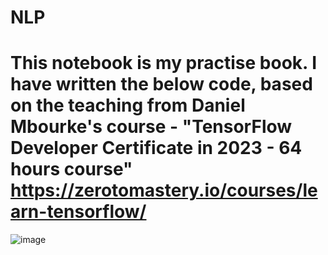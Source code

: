 # NLP
# This notebook is my practise book. I have written the below code, based on the teaching from Daniel Mbourke's course - "TensorFlow Developer Certificate in 2023 - 64 hours course"  https://zerotomastery.io/courses/learn-tensorflow/

![image](https://user-images.githubusercontent.com/123597753/233126314-b932ed12-b3cb-492d-82ba-14088dc59baa.png)

